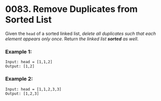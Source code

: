 # 0083. Remove Duplicates from Sorted List
Given the `head` of a sorted linked list, *delete all duplicates such that each element appears only once*. Return *the linked list **sorted** as well*.

### Example 1:
```
Input: head = [1,1,2]
Output: [1,2]
```

### Example 2:
```
Input: head = [1,1,2,3,3]
Output: [1,2,3]
```